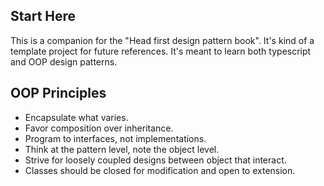 ## Start Here

This is a companion for the "Head first design pattern book".
It's kind of a template project for future references.
It's meant to learn both typescript and OOP design patterns.

## OOP Principles

- Encapsulate what varies.
- Favor composition over inheritance.
- Program to interfaces, not implementations.
- Think at the pattern level, note the object level.
- Strive for loosely coupled designs between object that interact.
- Classes should be closed for modification and open to extension.
